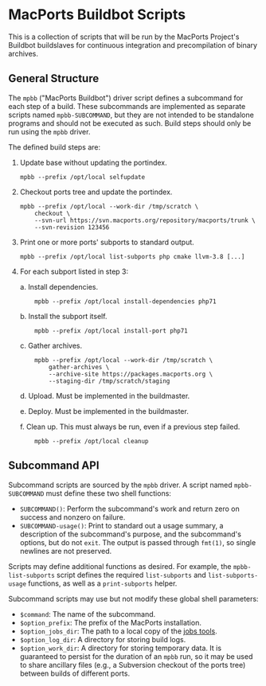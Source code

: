 # MacPorts Buildbot Scripts #

This is a collection of scripts that will be run by the MacPorts
Project's Buildbot buildslaves for continuous integration and
precompilation of binary archives.


## General Structure ##

The `mpbb` ("MacPorts Buildbot") driver script defines a subcommand for
each step of a build. These subcommands are implemented as separate
scripts named `mpbb-SUBCOMMAND`, but they are not intended to be
standalone programs and should not be executed as such. Build steps
should only be run using the `mpbb` driver.

The defined build steps are:

1.  Update base without updating the portindex.

        mpbb --prefix /opt/local selfupdate

2.  Checkout ports tree and update the portindex.

        mpbb --prefix /opt/local --work-dir /tmp/scratch \
            checkout \
            --svn-url https://svn.macports.org/repository/macports/trunk \
            --svn-revision 123456

3.  Print one or more ports' subports to standard output.

        mpbb --prefix /opt/local list-subports php cmake llvm-3.8 [...]

4.  For each subport listed in step 3:

    a.  Install dependencies.

            mpbb --prefix /opt/local install-dependencies php71

    b.  Install the subport itself.

            mpbb --prefix /opt/local install-port php71

    c.  Gather archives.

            mpbb --prefix /opt/local --work-dir /tmp/scratch \
                gather-archives \
                --archive-site https://packages.macports.org \
                --staging-dir /tmp/scratch/staging

    d.  Upload. Must be implemented in the buildmaster.

    e.  Deploy. Must be implemented in the buildmaster.

    f.  Clean up. This must always be run, even if a previous step
        failed.

            mpbb --prefix /opt/local cleanup


## Subcommand API ##

Subcommand scripts are sourced by the `mpbb` driver. A script named
`mpbb-SUBCOMMAND` must define these two shell functions:

-   `SUBCOMMAND()`:
      Perform the subcommand's work and return zero on success and
      nonzero on failure.
-   `SUBCOMMAND-usage()`:
      Print to standard out a usage summary, a description of the
      subcommand's purpose, and the subcommand's options, but do not
      `exit`. The output is passed through `fmt(1)`, so single newlines
      are not preserved.

Scripts may define additional functions as desired. For example, the
`mpbb-list-subports` script defines the required `list-subports` and
`list-subports-usage` functions, as well as a `print-subports` helper.

Subcommand scripts may use but not modify these global shell parameters:

-   `$command`:
      The name of the subcommand.
-   `$option_prefix`:
      The prefix of the MacPorts installation.
-   `$option_jobs_dir`:
      The path to a local copy of the
      [jobs tools](https://trac.macports.org/browser/trunk/base/portmgr/jobs).
-   `$option_log_dir`:
      A directory for storing build logs.
-   `$option_work_dir`:
      A directory for storing temporary data. It is guaranteed to
      persist for the duration of an `mpbb` run, so it may be used to
      share ancillary files (e.g., a Subversion checkout of the ports
      tree) between builds of different ports.
